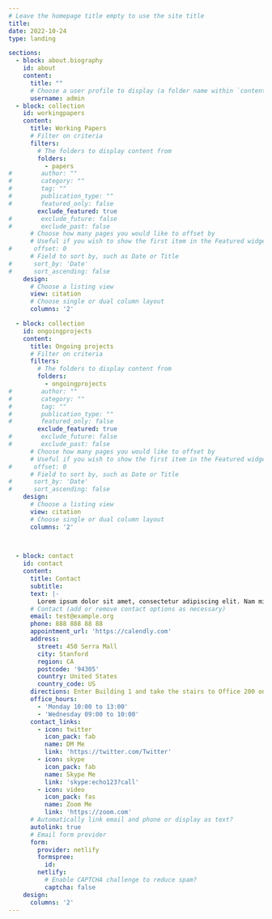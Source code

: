 ```yaml
---
# Leave the homepage title empty to use the site title
title:
date: 2022-10-24
type: landing

sections:
  - block: about.biography
    id: about
    content:
      title: ""
      # Choose a user profile to display (a folder name within `content/authors/`)
      username: admin
  - block: collection
    id: workingpapers
    content:
      title: Working Papers
      # Filter on criteria
      filters:
        # The folders to display content from
        folders:
          - papers
#        author: ""
#        category: ""
#        tag: ""
#        publication_type: ""
#        featured_only: false
        exclude_featured: true
#        exclude_future: false
#        exclude_past: false
      # Choose how many pages you would like to offset by
      # Useful if you wish to show the first item in the Featured widget
#      offset: 0
      # Field to sort by, such as Date or Title
#      sort_by: 'Date'
#      sort_ascending: false
    design:
      # Choose a listing view
      view: citation
      # Choose single or dual column layout
      columns: '2'

  - block: collection
    id: ongoingprojects
    content:
      title: Ongoing projects
      # Filter on criteria
      filters:
        # The folders to display content from
        folders:
          - ongoingprojects
#        author: ""
#        category: ""
#        tag: ""
#        publication_type: ""
#        featured_only: false
        exclude_featured: true
#        exclude_future: false
#        exclude_past: false
      # Choose how many pages you would like to offset by
      # Useful if you wish to show the first item in the Featured widget
#      offset: 0
      # Field to sort by, such as Date or Title
#      sort_by: 'Date'
#      sort_ascending: false
    design:
      # Choose a listing view
      view: citation
      # Choose single or dual column layout
      columns: '2'


  
  - block: contact
    id: contact
    content:
      title: Contact
      subtitle:
      text: |-
        Lorem ipsum dolor sit amet, consectetur adipiscing elit. Nam mi diam, venenatis ut magna et, vehicula efficitur enim.
      # Contact (add or remove contact options as necessary)
      email: test@example.org
      phone: 888 888 88 88
      appointment_url: 'https://calendly.com'
      address:
        street: 450 Serra Mall
        city: Stanford
        region: CA
        postcode: '94305'
        country: United States
        country_code: US
      directions: Enter Building 1 and take the stairs to Office 200 on Floor 2
      office_hours:
        - 'Monday 10:00 to 13:00'
        - 'Wednesday 09:00 to 10:00'
      contact_links:
        - icon: twitter
          icon_pack: fab
          name: DM Me
          link: 'https://twitter.com/Twitter'
        - icon: skype
          icon_pack: fab
          name: Skype Me
          link: 'skype:echo123?call'
        - icon: video
          icon_pack: fas
          name: Zoom Me
          link: 'https://zoom.com'
      # Automatically link email and phone or display as text?
      autolink: true
      # Email form provider
      form:
        provider: netlify
        formspree:
          id:
        netlify:
          # Enable CAPTCHA challenge to reduce spam?
          captcha: false
    design:
      columns: '2'
---
```

